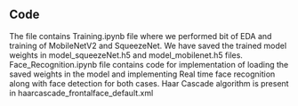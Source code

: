 ## Code
The file contains Training.ipynb file where we performed bit of EDA and training of MobileNetV2 and SqueezeNet.
We have saved the trained model weights in model_squeezeNet.h5 and model_mobilenet.h5 files.
Face_Recognition.ipynb file contains code for implementation of loading the saved weights in the model and implementing Real time face recognition along with face detection for both cases.
Haar Cascade algorithm is present in haarcascade_frontalface_default.xml
